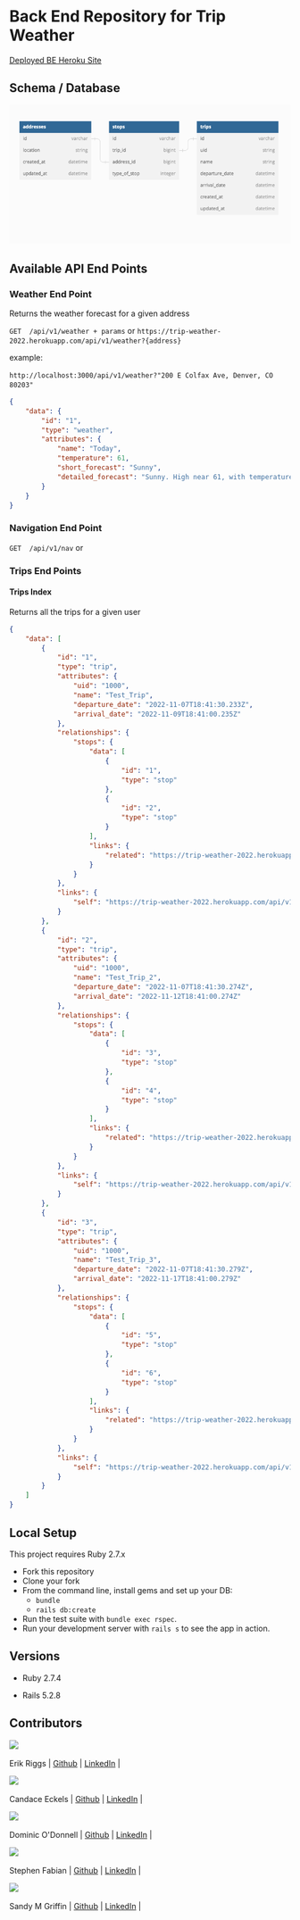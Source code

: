 # Back End Repository for Trip Weather

[Deployed BE Heroku Site](https://trip-weather-2022.herokuapp.com/api/v1/)

## Schema / Database

<p align="center">
  <img src="https://github.com/TripWeather/.github/blob/main/profile/assets/BE_DB.png?raw=true" />
</p>

## Available API End Points

### Weather End Point
Returns the weather forecast for a given address

`GET  /api/v1/weather + params` 
or
`https://trip-weather-2022.herokuapp.com/api/v1/weather?{address}`

example:

`http://localhost:3000/api/v1/weather?"200 E Colfax Ave, Denver, CO 80203"`

```json
{
    "data": {
        "id": "1",
        "type": "weather",
        "attributes": {
            "name": "Today",
            "temperature": 61,
            "short_forecast": "Sunny",
            "detailed_forecast": "Sunny. High near 61, with temperatures falling to around 51 in the afternoon. Northwest wind 7 to 10 mph."
        }
    }
}
```
### Navigation End Point

`GET  /api/v1/nav`
or


### Trips End Points

#### Trips Index

Returns all the trips for a given user
```json
{
    "data": [
        {
            "id": "1",
            "type": "trip",
            "attributes": {
                "uid": "1000",
                "name": "Test_Trip",
                "departure_date": "2022-11-07T18:41:30.233Z",
                "arrival_date": "2022-11-09T18:41:00.235Z"
            },
            "relationships": {
                "stops": {
                    "data": [
                        {
                            "id": "1",
                            "type": "stop"
                        },
                        {
                            "id": "2",
                            "type": "stop"
                        }
                    ],
                    "links": {
                        "related": "https://trip-weather-2022.herokuapp.com/api/v1/1000/trips/1/stops/"
                    }
                }
            },
            "links": {
                "self": "https://trip-weather-2022.herokuapp.com/api/v1/1000/trips/1"
            }
        },
        {
            "id": "2",
            "type": "trip",
            "attributes": {
                "uid": "1000",
                "name": "Test_Trip_2",
                "departure_date": "2022-11-07T18:41:30.274Z",
                "arrival_date": "2022-11-12T18:41:00.274Z"
            },
            "relationships": {
                "stops": {
                    "data": [
                        {
                            "id": "3",
                            "type": "stop"
                        },
                        {
                            "id": "4",
                            "type": "stop"
                        }
                    ],
                    "links": {
                        "related": "https://trip-weather-2022.herokuapp.com/api/v1/1000/trips/2/stops/"
                    }
                }
            },
            "links": {
                "self": "https://trip-weather-2022.herokuapp.com/api/v1/1000/trips/2"
            }
        },
        {
            "id": "3",
            "type": "trip",
            "attributes": {
                "uid": "1000",
                "name": "Test_Trip_3",
                "departure_date": "2022-11-07T18:41:30.279Z",
                "arrival_date": "2022-11-17T18:41:00.279Z"
            },
            "relationships": {
                "stops": {
                    "data": [
                        {
                            "id": "5",
                            "type": "stop"
                        },
                        {
                            "id": "6",
                            "type": "stop"
                        }
                    ],
                    "links": {
                        "related": "https://trip-weather-2022.herokuapp.com/api/v1/1000/trips/3/stops/"
                    }
                }
            },
            "links": {
                "self": "https://trip-weather-2022.herokuapp.com/api/v1/1000/trips/3"
            }
        }
    ]
}
```
## Local Setup

This project requires Ruby 2.7.x

* Fork this repository
* Clone your fork
* From the command line, install gems and set up your DB:
    * `bundle`
    * `rails db:create`
* Run the test suite with `bundle exec rspec`.
* Run your development server with `rails s` to see the app in action.

## Versions

- Ruby 2.7.4

- Rails 5.2.8

## Contributors



<img src="https://avatars.githubusercontent.com/u/106836658?s=120&v=4" />
 
Erik Riggs | [Github](https://github.com/eriggs0207) | [LinkedIn](https://www.linkedin.com/in/erik-riggs/) |


<img src="https://avatars.githubusercontent.com/u/100653933?s=120&v=4" />

Candace Eckels | [Github](https://github.com/cece-132) | [LinkedIn](https://www.linkedin.com/in/candace-eckels-b66089201/) |


<img src="https://avatars.githubusercontent.com/u/93290186?s=120&v=4" />

Dominic O'Donnell | [Github](https://github.com/Dominicod) | [LinkedIn](https://www.linkedin.com/in/dominic-odonnell/) |


<img src="https://avatars.githubusercontent.com/u/80183557?s=120&v=4" />

Stephen Fabian | [Github](https://github.com/stephenfabian) | [LinkedIn](https://www.linkedin.com/in/stephen-fabian-5498658a/) |


<img src="https://avatars.githubusercontent.com/u/59062958?s=120&v=4" />

Sandy M Griffin | [Github](https://github.com/SandyyMarie) | [LinkedIn](https://www.linkedin.com/in/sandy-marie/) |
